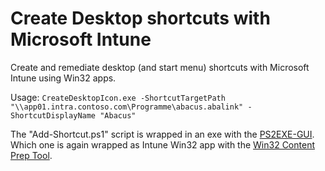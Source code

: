 # Create Desktop shortcuts with Microsoft Intune

Create and remediate desktop (and start menu) shortcuts with Microsoft Intune using Win32 apps.

Usage: ```CreateDesktopIcon.exe -ShortcutTargetPath "\\app01.intra.contoso.com\Programme\abacus.abalink" -ShortcutDisplayName "Abacus"```

The "Add-Shortcut.ps1" script is wrapped in an exe with the [PS2EXE-GUI](https://gallery.technet.microsoft.com/scriptcenter/PS2EXE-GUI-Convert-e7cb69d5). Which one is again wrapped as Intune Win32 app with the [Win32 Content Prep Tool](https://github.com/Microsoft/Microsoft-Win32-Content-Prep-Tool).
